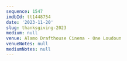 ```yaml
---
sequence: 1547
imdbId: tt1448754
date: '2023-11-20'
slug: thanksgiving-2023
medium: null
venue: Alamo Drafthouse Cinema - One Loudoun
venueNotes: null
mediumNotes: null
---
```


